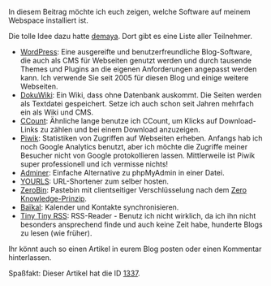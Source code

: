 <!--
.. title: Blogparade Webspace-Inventar
.. slug: 1337-blogparade-webspace-inventar
.. date: 2015-06-10 21:13:27
.. tags: Blog,Internet,Open Source,Software
.. description: 
.. type: text
-->

In diesem Beitrag möchte ich euch zeigen, welche Software auf meinem Webspace installiert ist.
<!-- TEASER_END -->

Die tolle Idee dazu hatte [demaya](https://demaya.de/blogparade-webspace-inventar/). Dort gibt es eine Liste aller Teilnehmer.

- [WordPress](https://wordpress.org/): Eine ausgereifte und benutzerfreundliche Blog-Software, die auch als CMS für Webseiten genutzt werden und durch tausende Themes und Plugins an die eigenen Anforderungen angepasst werden kann. Ich verwende Sie seit 2005 für diesen Blog und einige weitere Webseiten.
- [DokuWiki](https://www.dokuwiki.org/): Ein Wiki, dass ohne Datenbank auskommt. Die Seiten werden als Textdatei gespeichert.  Setze ich auch schon seit Jahren mehrfach ein als Wiki und CMS.
- [CCount](http://www.phpjunkyard.com/php-click-counter.php): Ähnliche lange benutze ich CCount, um Klicks auf Download-Links zu zählen und bei einem Download anzuzeigen.
- [Piwik](https://piwik.org/): Statistiken von Zugriffen auf Webseiten erheben. Anfangs hab ich noch Google Analytics benutzt, aber ich möchte die Zugriffe meiner Besucher nicht von Google protokollieren lassen. Mittlerweile ist Piwik super professionell und ich vermisse nichts!
- [Adminer](http://www.adminer.org/de/): Einfache Alternative zu phpMyAdmin in einer Datei.
- [YOURLS](https://yourls.org/): URL-Shortener zum selber hosten.
- [ZeroBin](http://sebsauvage.net/wiki/doku.php?id=php:zerobin): Pastebin mit clientseitiger Verschlüsselung nach dem [Zero Knowledge-Prinzip](https://de.wikipedia.org/wiki/Zero_Knowledge).
- [Baïkal](http://baikal-server.com/): Kalender und Kontakte synchronisieren.
- [Tiny Tiny RSS](https://tt-rss.org/redmine/projects/tt-rss/wiki): RSS-Reader - Benutz ich nicht wirklich, da ich ihn nicht besonders ansprechend finde und auch keine Zeit habe, hunderte Blogs zu lesen (wie früher).

Ihr könnt auch so einen Artikel in eurem Blog posten oder einen Kommentar hinterlassen.

Spaßfakt: Dieser Artikel hat die ID [1337](https://de.wikipedia.org/wiki/Leetspeak).
